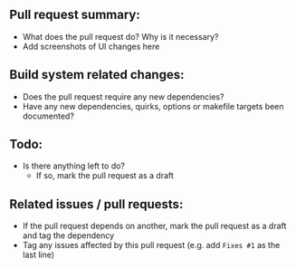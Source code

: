 <!--
 - This project doesn't accept AI-generated contributions, please don't submit them
-->

## Pull request summary:
 - What does the pull request do? Why is it necessary?
 - Add screenshots of UI changes here

## Build system related changes:
 - Does the pull request require any new dependencies?
 - Have any new dependencies, quirks, options or makefile targets been documented?

## Todo:
 - Is there anything left to do?
   - If so, mark the pull request as a draft

## Related issues / pull requests:
 - If the pull request depends on another, mark the pull request as a draft and tag the dependency
 - Tag any issues affected by this pull request (e.g. add `Fixes #1` as the last line)
